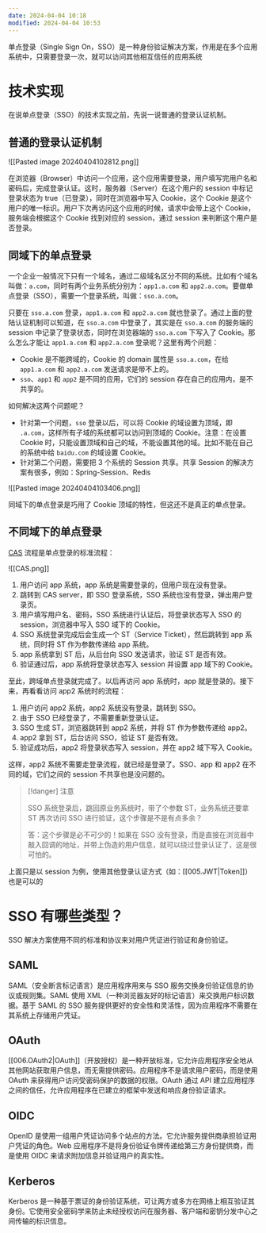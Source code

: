 ```yaml
---
date: 2024-04-04 10:18
modified: 2024-04-04 10:53
---
```


单点登录（Single Sign On，SSO）是一种身份验证解决方案，作用是在多个应用系统中，只需要登录一次，就可以访问其他相互信任的应用系统

# 技术实现

在说单点登录（SSO）的技术实现之前，先说一说普通的登录认证机制。

## 普通的登录认证机制

![[Pasted image 20240404102812.png]]

在浏览器（Browser）中访问一个应用，这个应用需要登录，用户填写完用户名和密码后，完成登录认证。这时，服务器（Server）在这个用户的 session 中标记登录状态为 true（已登录），同时在浏览器中写入 Cookie，这个 Cookie 是这个用户的唯一标识。用户下次再访问这个应用的时候，请求中会带上这个 Cookie，服务端会根据这个 Cookie 找到对应的 session，通过 session 来判断这个用户是否登录。

## 同域下的单点登录

一个企业一般情况下只有一个域名，通过二级域名区分不同的系统。比如有个域名叫做：`a.com`，同时有两个业务系统分别为：`app1.a.com` 和 `app2.a.com`。要做单点登录（SSO），需要一个登录系统，叫做：`sso.a.com`。

只要在 `sso.a.com` 登录，`app1.a.com` 和 `app2.a.com` 就也登录了。通过上面的登陆认证机制可以知道，在 `sso.a.com` 中登录了，其实是在 `sso.a.com` 的服务端的 session 中记录了登录状态，同时在浏览器端的 `sso.a.com` 下写入了 Cookie。那么怎么才能让 `app1.a.com` 和 `app2.a.com` 登录呢？这里有两个问题：

- Cookie 是不能跨域的，Cookie 的 domain 属性是 `sso.a.com`，在给 `app1.a.com` 和 `app2.a.com` 发送请求是带不上的。
- `sso`、`app1` 和 `app2` 是不同的应用，它们的 session 存在自己的应用内，是不共享的。

如何解决这两个问题呢？

- 针对第一个问题，`sso` 登录以后，可以将 Cookie 的域设置为顶域，即 `.a.com`，这样所有子域的系统都可以访问到顶域的 Cookie。注意：在设置 Cookie 时，只能设置顶域和自己的域，不能设置其他的域。比如不能在自己的系统中给 `baidu.com` 的域设置 Cookie。
- 针对第二个问题，需要把 3 个系统的 Session 共享。共享 Session 的解决方案有很多，例如：Spring-Session、Redis

![[Pasted image 20240404103406.png]]

同域下的单点登录是巧用了 Cookie 顶域的特性，但这还不是真正的单点登录。

## 不同域下的单点登录

[CAS](https://apereo.github.io/cas/7.0.x/index.html) 流程是单点登录的标准流程：

![[CAS.png]]


1. 用户访问 app 系统，app 系统是需要登录的，但用户现在没有登录。
2. 跳转到 CAS server，即 SSO 登录系统，SSO 系统也没有登录，弹出用户登录页。
3. 用户填写用户名、密码，SSO 系统进行认证后，将登录状态写入 SSO 的 session，浏览器中写入 SSO 域下的 Cookie。
4. SSO 系统登录完成后会生成一个 ST（Service Ticket），然后跳转到 app 系统，同时将 ST 作为参数传递给 app 系统。
5. app 系统拿到 ST 后，从后台向 SSO 发送请求，验证 ST 是否有效。
6. 验证通过后，app 系统将登录状态写入 session 并设置 app 域下的 Cookie。

至此，跨域单点登录就完成了。以后再访问 app 系统时，app 就是登录的。接下来，再看看访问 app2 系统时的流程：

1. 用户访问 app2 系统，app2 系统没有登录，跳转到 SSO。
2. 由于 SSO 已经登录了，不需要重新登录认证。
3. SSO 生成 ST，浏览器跳转到 app2 系统，并将 ST 作为参数传递给 app2。
4. app2 拿到 ST，后台访问 SSO，验证 ST 是否有效。
5. 验证成功后，app2 将登录状态写入 session，并在 app2 域下写入 Cookie。

这样，app2 系统不需要走登录流程，就已经是登录了。SSO、app 和 app2 在不同的域，它们之间的 session 不共享也是没问题的。

> [!danger] 注意
> 
> SSO 系统登录后，跳回原业务系统时，带了个参数 ST，业务系统还要拿 ST 再次访问 SSO 进行验证，这个步骤是不是有点多余？
> 
> 答：这个步骤是必不可少的！如果在 SSO 没有登录，而是直接在浏览器中敲入回调的地址，并带上伪造的用户信息，就可以绕过登录认证了，这是很可怕的。

上面只是以 session 为例，使用其他登录认证方式（如：[[005.JWT|Token]]）也是可以的

# SSO 有哪些类型？

SSO 解决方案使用不同的标准和协议来对用户凭证进行验证和身份验证。

## SAML

SAML（安全断言标记语言）是应用程序用来与 SSO 服务交换身份验证信息的协议或规则集。SAML 使用 XML（一种浏览器友好的标记语言）来交换用户标识数据。基于 SAML 的 SSO 服务提供更好的安全性和灵活性，因为应用程序不需要在其系统上存储用户凭证。

## OAuth

[[006.OAuth2|OAuth]]（开放授权）是一种开放标准，它允许应用程序安全地从其他网站获取用户信息，而无需提供密码。应用程序不是请求用户密码，而是使用 OAuth 来获得用户访问受密码保护的数据的权限。OAuth 通过 API 建立应用程序之间的信任，允许应用程序在已建立的框架中发送和响应身份验证请求。

## OIDC

OpenID 是使用一组用户凭证访问多个站点的方法。它允许服务提供商承担验证用户凭证的角色。Web 应用程序不是将身份验证令牌传递给第三方身份提供商，而是使用 OIDC 来请求附加信息并验证用户的真实性。

## Kerberos

Kerberos 是一种基于票证的身份验证系统，可让两方或多方在网络上相互验证其身份。它使用安全密码学来防止未经授权访问在服务器、客户端和密钥分发中心之间传输的标识信息。
